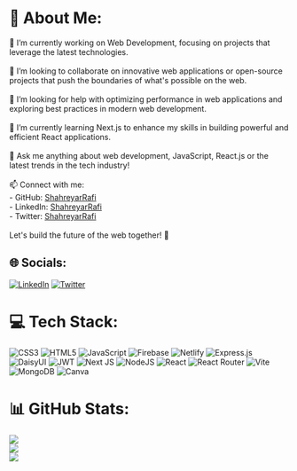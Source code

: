 # 💫 About Me:
🔭 I’m currently working on Web Development, focusing on projects that leverage the latest technologies.<br><br>👯 I’m looking to collaborate on innovative web applications or open-source projects that push the boundaries of what's possible on the web.<br><br>🤝 I’m looking for help with optimizing performance in web applications and exploring best practices in modern web development.<br><br>🌱 I’m currently learning Next.js to enhance my skills in building powerful and efficient React applications.<br><br>💬 Ask me anything about web development, JavaScript, React.js or the latest trends in the tech industry!<br><br>📫 Connect with me:<br>- GitHub: [ShahreyarRafi](https://github.com/ShahreyarRafi)<br>- LinkedIn: [ShahreyarRafi](https://www.linkedin.com/in/ShahreyarRafi)<br>- Twitter: [ShahreyarRafi](https://twitter.com/ShahreyarRafi)<br><br>Let's build the future of the web together! 🚀<br>


## 🌐 Socials:
[![LinkedIn](https://img.shields.io/badge/LinkedIn-%230077B5.svg?logo=linkedin&logoColor=white)](https://linkedin.com/in/ShahreyarRafi) [![Twitter](https://img.shields.io/badge/Twitter-%231DA1F2.svg?logo=Twitter&logoColor=white)](https://twitter.com/ShahreyarRafi) 

# 💻 Tech Stack:
![CSS3](https://img.shields.io/badge/css3-%231572B6.svg?style=for-the-badge&logo=css3&logoColor=white) ![HTML5](https://img.shields.io/badge/html5-%23E34F26.svg?style=for-the-badge&logo=html5&logoColor=white) ![JavaScript](https://img.shields.io/badge/javascript-%23323330.svg?style=for-the-badge&logo=javascript&logoColor=%23F7DF1E) ![Firebase](https://img.shields.io/badge/firebase-%23039BE5.svg?style=for-the-badge&logo=firebase) ![Netlify](https://img.shields.io/badge/netlify-%23000000.svg?style=for-the-badge&logo=netlify&logoColor=#00C7B7) ![Express.js](https://img.shields.io/badge/express.js-%23404d59.svg?style=for-the-badge&logo=express&logoColor=%2361DAFB) ![DaisyUI](https://img.shields.io/badge/daisyui-5A0EF8?style=for-the-badge&logo=daisyui&logoColor=white) ![JWT](https://img.shields.io/badge/JWT-black?style=for-the-badge&logo=JSON%20web%20tokens) ![Next JS](https://img.shields.io/badge/Next-black?style=for-the-badge&logo=next.js&logoColor=white) ![NodeJS](https://img.shields.io/badge/node.js-6DA55F?style=for-the-badge&logo=node.js&logoColor=white) ![React](https://img.shields.io/badge/react-%2320232a.svg?style=for-the-badge&logo=react&logoColor=%2361DAFB) ![React Router](https://img.shields.io/badge/React_Router-CA4245?style=for-the-badge&logo=react-router&logoColor=white) ![Vite](https://img.shields.io/badge/vite-%23646CFF.svg?style=for-the-badge&logo=vite&logoColor=white) ![MongoDB](https://img.shields.io/badge/MongoDB-%234ea94b.svg?style=for-the-badge&logo=mongodb&logoColor=white) ![Canva](https://img.shields.io/badge/Canva-%2300C4CC.svg?style=for-the-badge&logo=Canva&logoColor=white)
# 📊 GitHub Stats:
![](https://github-readme-stats.vercel.app/api?username=ShahreyarRafi&theme=tokyonight&hide_border=true&include_all_commits=true&count_private=true)<br/>
![](https://github-readme-streak-stats.herokuapp.com/?user=ShahreyarRafi&theme=tokyonight&hide_border=true)<br/>
![](https://github-readme-stats.vercel.app/api/top-langs/?username=ShahreyarRafi&theme=tokyonight&hide_border=true&include_all_commits=true&count_private=true&layout=compact)

<!-- Proudly created with GPRM ( https://gprm.itsvg.in ) -->
